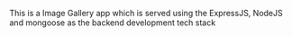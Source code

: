 This is a Image Gallery app which is served using the ExpressJS, NodeJS and mongoose as the backend development tech stack 
